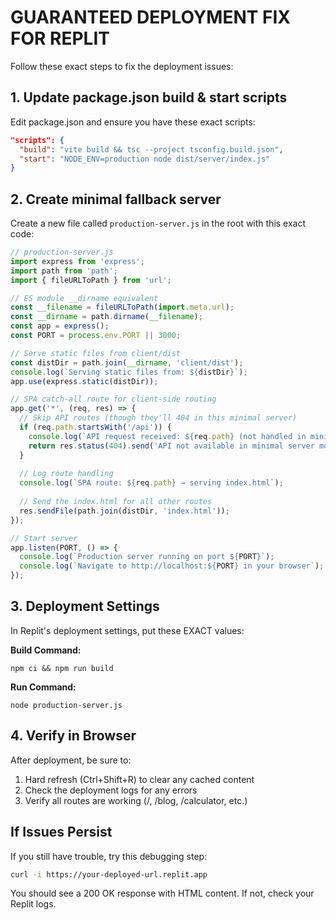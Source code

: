 # GUARANTEED DEPLOYMENT FIX FOR REPLIT

Follow these exact steps to fix the deployment issues:

## 1. Update package.json build & start scripts

Edit package.json and ensure you have these exact scripts:

```json
"scripts": {
  "build": "vite build && tsc --project tsconfig.build.json",
  "start": "NODE_ENV=production node dist/server/index.js"
}
```

## 2. Create minimal fallback server

Create a new file called `production-server.js` in the root with this exact code:

```javascript
// production-server.js
import express from 'express';
import path from 'path';
import { fileURLToPath } from 'url';

// ES module __dirname equivalent
const __filename = fileURLToPath(import.meta.url);
const __dirname = path.dirname(__filename);
const app = express();
const PORT = process.env.PORT || 3000;

// Serve static files from client/dist
const distDir = path.join(__dirname, 'client/dist');
console.log(`Serving static files from: ${distDir}`);
app.use(express.static(distDir));

// SPA catch-all route for client-side routing
app.get('*', (req, res) => {
  // Skip API routes (though they'll 404 in this minimal server)
  if (req.path.startsWith('/api')) {
    console.log(`API request received: ${req.path} (not handled in minimal mode)`);
    return res.status(404).send('API not available in minimal server mode');
  }
  
  // Log route handling
  console.log(`SPA route: ${req.path} → serving index.html`);
  
  // Send the index.html for all other routes
  res.sendFile(path.join(distDir, 'index.html'));
});

// Start server
app.listen(PORT, () => {
  console.log(`Production server running on port ${PORT}`);
  console.log(`Navigate to http://localhost:${PORT} in your browser`);
});
```

## 3. Deployment Settings

In Replit's deployment settings, put these EXACT values:

**Build Command:**
```
npm ci && npm run build
```

**Run Command:**
```
node production-server.js
```

## 4. Verify in Browser

After deployment, be sure to:

1. Hard refresh (Ctrl+Shift+R) to clear any cached content
2. Check the deployment logs for any errors
3. Verify all routes are working (/, /blog, /calculator, etc.)

## If Issues Persist

If you still have trouble, try this debugging step:

```bash
curl -i https://your-deployed-url.replit.app
```

You should see a 200 OK response with HTML content. If not, check your Replit logs.